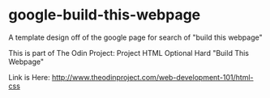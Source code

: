 # google-build-this-webpage
A template design off of the google page for search of "build this webpage"

This is part of The Odin Project: Project HTML Optional Hard "Build This Webpage"

Link is Here: http://www.theodinproject.com/web-development-101/html-css


